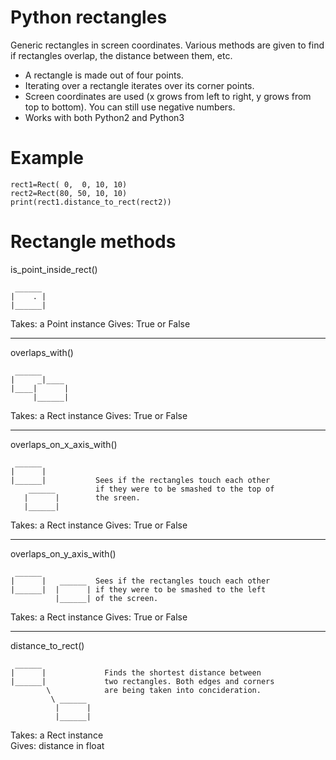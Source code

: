 Python rectangles
=================

Generic rectangles in screen coordinates. Various methods are given to find if rectangles overlap, the distance between them, etc.

* A rectangle is made out of four points.
* Iterating over a rectangle iterates over its corner points.
* Screen coordinates are used (x grows from left to right, y grows from top to bottom). You can still use negative numbers.
* Works with both Python2 and Python3


Example
=================

    rect1=Rect( 0,  0, 10, 10)
    rect2=Rect(80, 50, 10, 10)
    print(rect1.distance_to_rect(rect2))



Rectangle methods
=================

is_point_inside_rect()

     ______
    |    . |
    |______|
    
Takes: a Point instance
Gives: True or False
         
------------------------------------------------------------------------

overlaps_with()

     ______
    |     _|____ 
    |____|      |
         |______|

Takes: a Rect instance
Gives: True or False
         
------------------------------------------------------------------------

overlaps_on_x_axis_with()

     ______
    |      |           
    |______|           Sees if the rectangles touch each other
        ______         if they were to be smashed to the top of
       |      |        the sreen.
       |______|

Takes: a Rect instance
Gives: True or False
         
------------------------------------------------------------------------

overlaps_on_y_axis_with()

     ______
    |      |   ______  Sees if the rectangles touch each other
    |______|  |      | if they were to be smashed to the left 
              |______| of the screen.

Takes: a Rect instance
Gives: True or False
         
------------------------------------------------------------------------

distance_to_rect()

	 ______
    |      |             Finds the shortest distance between
    |______|             two rectangles. Both edges and corners
            \            are being taken into concideration.
             \ ______    
              |      |
              |______|

Takes: a Rect instance	
Gives: distance in float
              
